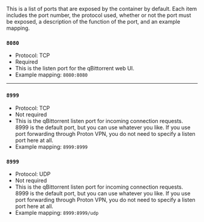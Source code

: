 This is a list of ports that are exposed by the container by default. Each item includes the port number, the protocol used, whether or not the port must be exposed, a description of the function of the port, and an example mapping.

### `8080`
  * Protocol: TCP
  * Required
  * This is the listen port for the qBittorrent web UI.
  * Example mapping: `8080:8080`

***

### `8999`
  * Protocol: TCP
  * Not required
  * This is the qBittorrent listen port for incoming connection requests. 8999 is the default port, but you can use whatever you like. If you use port forwarding through Proton VPN, you do not need to specify a listen port here at all.
  * Example mapping: `8999:8999`

### `8999`
  * Protocol: UDP
  * Not required
  * This is the qBittorrent listen port for incoming connection requests. 8999 is the default port, but you can use whatever you like. If you use port forwarding through Proton VPN, you do not need to specify a listen port here at all.
  * Example mapping: `8999:8999/udp`